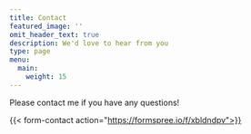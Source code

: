 ```yaml
---
title: Contact
featured_image: ''
omit_header_text: true
description: We'd love to hear from you
type: page
menu: 
  main:
    weight: 15
---
```


Please contact me if you have any questions!

{{< form-contact action="https://formspree.io/f/xbldndpv">}}
